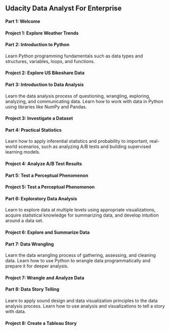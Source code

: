 ## Udacity Data Analyst For Enterprise 
#### Part 1: Welcome
#### Project 1: Explore Weather Trends
#### Part 2: Introduction to Python
Learn Python programming fundamentals such as data types and structures, variables, loops, and functions.
#### Project 2: Explore US Bikeshare Data
#### Part 3: Introduction to Data Analysis
Learn the data analysis process of questioning, wrangling, exploring, analyzing, and communicating data. Learn how to work with data in Python using libraries like NumPy and Pandas.
#### Project 3: Investigate a Dataset
#### Part 4: Practical Statistics
Learn how to apply inferential statistics and probability to important, real-world scenarios, such as analyzing A/B tests and building supervised learning models.
#### Project 4: Analyze A/B Test Results
#### Part 5: Test a Perceptual Phenomenon
#### Project 5: Test a Perceptual Phenomenon
#### Part 6: Exploratory Data Analysis
Learn to explore data at multiple levels using appropriate visualizations, acquire statistical knowledge for summarizing data, and develop intuition around a data set.
#### Project 6: Explore and Summarize Data
#### Part 7: Data Wrangling
Learn the data wrangling process of gathering, assessing, and cleaning data. Learn how to use Python to wrangle data programmatically and prepare it for deeper analysis.
#### Project 7: Wrangle and Analyze Data
#### Part 8: Data Story Telling
Learn to apply sound design and data visualization principles to the data analysis process. Learn how to use analysis and visualizations to tell a story with data.
#### Project 8: Create a Tableau Story
